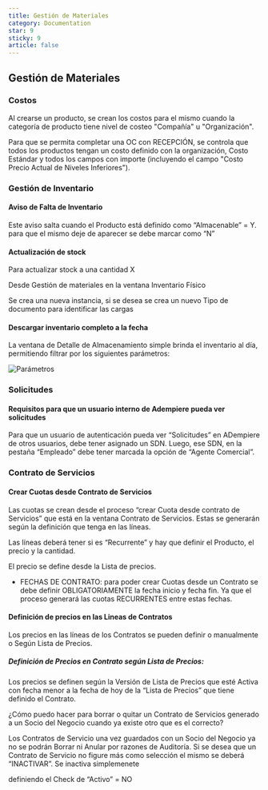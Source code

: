 ```yaml
---
title: Gestión de Materiales
category: Documentation
star: 9
sticky: 9
article: false
---
```


## Gestión de Materiales

### Costos

Al crearse un producto, se crean los costos para el mismo cuando la categoría de producto tiene nivel de costeo "Compañía" u "Organización".

Para que se permita completar una OC con RECEPCIÓN, se controla que todos los productos tengan un costo definido con la organización, Costo Estándar y todos los campos con importe (incluyendo el campo "Costo Precio Actual de Niveles Inferiores").

### Gestión de Inventario

#### Aviso de Falta de Inventario

Este aviso salta cuando el Producto está definido como “Almacenable” = Y. para que el mismo deje de aparecer se debe marcar como “N”

#### Actualización de stock

Para actualizar stock a una cantidad X

Desde Gestión de materiales en la ventana Inventario Físico

Se crea una nueva instancia, si se desea se crea un nuevo Tipo de documento para identificar las cargas

#### Descargar inventario completo a la fecha

La ventana de Detalle de Almacenamiento simple brinda el inventario al día, permitiendo filtrar por los siguientes parámetros:

![Parámetros](/assets/img/docs/frequently-asked-questions/fra-asked-image1.png)

### Solicitudes

#### Requisitos para que un usuario interno de Adempiere pueda ver solicitudes

Para que un usuario de autenticación pueda ver “Solicitudes” en ADempiere de otros usuarios, debe tener asignado un SDN. Luego, ese SDN, en la pestaña “Empleado” debe tener marcada la opción de “Agente Comercial”.

### Contrato de Servicios

#### Crear Cuotas desde Contrato de Servicios

Las cuotas se crean desde el proceso “crear Cuota desde contrato de Servicios” que está en la ventana Contrato de Servicios. Estas se generarán según la definición que tenga en las líneas. 

Las líneas deberá tener si es “Recurrente” y hay que definir el Producto, el precio y la cantidad.

El precio se define desde la Lista de precios.

* FECHAS DE CONTRATO: para poder crear Cuotas desde un Contrato se debe definir OBLIGATORIAMENTE la fecha inicio y fecha fin. Ya que el proceso generará las cuotas RECURRENTES entre estas fechas.

#### Definición de precios en las Lineas de Contratos

Los precios en las líneas de los Contratos se pueden definir o manualmente o Según Lista de Precios. 

##### Definición de Precios en Contrato según Lista de Precios:

Los precios se definen según la Versión de Lista de Precios que esté Activa con fecha menor a la fecha de hoy de la “Lista de Precios” que tiene definido el Contrato.

  
¿Cómo puedo hacer para borrar o quitar un Contrato de Servicios generado a un Socio del Negocio cuando ya existe otro que es el correcto?

Los Contratos de Servicio una vez guardados con un Socio del Negocio ya no se podrán Borrar ni Anular por razones de Auditoría. Si se desea que un Contrato de Servicio no figure más como selección el mismo se deberá “INACTIVAR”. Se inactiva simplemenete 

definiendo el Check de “Activo” = NO